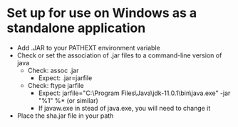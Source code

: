 # Set up for use on Windows as a standalone application
* Add .JAR to your PATHEXT environment variable
* Check or set the association of .jar files to a command-line version of java
  * Check: assoc .jar
    * Expect: .jar=jarfile
  * Check: ftype jarfile
    * Expect: jarfile="C:\Program Files\Java\jdk-11.0.1\bin\java.exe" -jar "%1" %*
    (or similar)
    * If javaw.exe in stead of java.exe, you will need to change it
* Place the sha.jar file in your path
